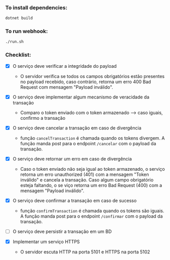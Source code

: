 ### To install dependencies:

```bash
dotnet build
```

### To run webhook:

```bash
./run.sh
```

### Checklist:

- [X] O serviço deve verificar a integridade do payload

  - O servidor verifica se todos os campos obrigatórios estão presentes no payload recebido, caso contrário, retorna um erro 400 Bad Request com mensagem "Payload inválido".
- [X] O serviço deve implementar algum mecanismo de veracidade da transação

  - Comparo o token enviado com o token armazenado --> caso iguais, confirmo a transação
- [X] O serviço deve cancelar a transação em caso de divergência

  - função `cancelTransaction` é chamada quando os tokens divergem. A função manda post para o endpoint `/cancelar` com o payload da transação.
- [X] O serviço deve retornar um erro em caso de divergência

  - Caso o token enviado não seja igual ao token armazenado, o serviço retorna um erro unauthorized (401) com a mensagem "Token inválido" e cancela a transação.     Caso algum campo obrigatório esteja faltando, o se viço retorna um erro Bad Request (400) com a mensagem "Payload inválido".
- [X] O serviço deve confirmar a transação em caso de sucesso

  - função `confirmTransaction` é chamada quando os tokens são iguais. A função manda post para o endpoint `/confirmar` com o payload da transação.
- [ ] O serviço deve persistir a transação em um BD

- [X] Implementar um serviço HTTPS

  - O servidor escuta HTTP na porta 5101 e HTTPS na porta 5102
